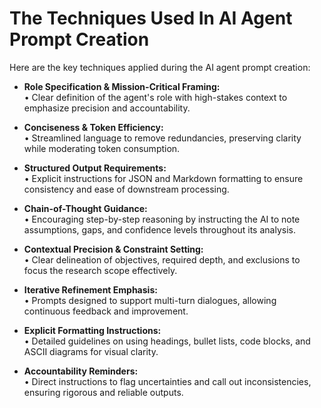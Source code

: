 # The Techniques Used In AI Agent Prompt Creation

Here are the key techniques applied during the AI agent prompt creation:

- **Role Specification & Mission-Critical Framing:**  
  • Clear definition of the agent's role with high-stakes context to emphasize precision and accountability.

- **Conciseness & Token Efficiency:**  
  • Streamlined language to remove redundancies, preserving clarity while moderating token consumption.

- **Structured Output Requirements:**  
  • Explicit instructions for JSON and Markdown formatting to ensure consistency and ease of downstream processing.

- **Chain-of-Thought Guidance:**  
  • Encouraging step-by-step reasoning by instructing the AI to note assumptions, gaps, and confidence levels throughout its analysis.

- **Contextual Precision & Constraint Setting:**  
  • Clear delineation of objectives, required depth, and exclusions to focus the research scope effectively.

- **Iterative Refinement Emphasis:**  
  • Prompts designed to support multi-turn dialogues, allowing continuous feedback and improvement.

- **Explicit Formatting Instructions:**  
  • Detailed guidelines on using headings, bullet lists, code blocks, and ASCII diagrams for visual clarity.

- **Accountability Reminders:**  
  • Direct instructions to flag uncertainties and call out inconsistencies, ensuring rigorous and reliable outputs.
